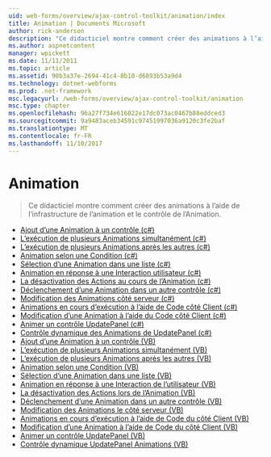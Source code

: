 ```yaml
---
uid: web-forms/overview/ajax-control-toolkit/animation/index
title: Animation | Documents Microsoft
author: rick-anderson
description: "Ce didacticiel montre comment créer des animations à l’aide de l’infrastructure de l’animation et le contrôle de l’Animation."
ms.author: aspnetcontent
manager: wpickett
ms.date: 11/11/2011
ms.topic: article
ms.assetid: 90b3a37e-2694-41c4-8b10-d6893b53a9d4
ms.technology: dotnet-webforms
ms.prod: .net-framework
msc.legacyurl: /web-forms/overview/ajax-control-toolkit/animation
msc.type: chapter
ms.openlocfilehash: 96a27f734e616022e17dc073ac0467b88eddced3
ms.sourcegitcommit: 9a9483aceb34591c97451997036a9120c3fe2baf
ms.translationtype: MT
ms.contentlocale: fr-FR
ms.lasthandoff: 11/10/2017
---
```

<a name="animation"></a>Animation
====================
> Ce didacticiel montre comment créer des animations à l’aide de l’infrastructure de l’animation et le contrôle de l’Animation.


- [Ajout d’une Animation à un contrôle (c#)](adding-animation-to-a-control-cs.md)
- [L’exécution de plusieurs Animations simultanément (c#)](executing-several-animations-at-the-same-time-cs.md)
- [L’exécution de plusieurs Animations après les autres (c#)](executing-several-animations-after-each-other-cs.md)
- [Animation selon une Condition (c#)](animation-depending-on-a-condition-cs.md)
- [Sélection d’une Animation dans une liste (c#)](picking-one-animation-out-of-a-list-cs.md)
- [Animation en réponse à une Interaction utilisateur (c#)](animating-in-response-to-user-interaction-cs.md)
- [La désactivation des Actions au cours de l’Animation (c#)](disabling-actions-during-animation-cs.md)
- [Déclenchement d’une Animation dans un autre contrôle (c#)](triggering-an-animation-in-another-control-cs.md)
- [Modification des Animations côté serveur (c#)](modifying-animations-from-the-server-side-cs.md)
- [Animations en cours d’exécution à l’aide de Code côté Client (c#)](executing-animations-using-client-side-code-cs.md)
- [Modification d’une Animation à l’aide du Code côté Client (c#)](changing-an-animation-using-client-side-code-cs.md)
- [Animer un contrôle UpdatePanel (c#)](animating-an-updatepanel-control-cs.md)
- [Contrôle dynamique des Animations de UpdatePanel (c#)](dynamically-controlling-updatepanel-animations-cs.md)
- [Ajout d’une Animation à un contrôle (VB)](adding-animation-to-a-control-vb.md)
- [L’exécution de plusieurs Animations simultanément (VB)](executing-several-animations-at-the-same-time-vb.md)
- [L’exécution de plusieurs Animations après les autres (VB)](executing-several-animations-after-each-other-vb.md)
- [Animation selon une Condition (VB)](animation-depending-on-a-condition-vb.md)
- [Sélection d’une Animation dans une liste (VB)](picking-one-animation-out-of-a-list-vb.md)
- [Animation en réponse à une Interaction de l’utilisateur (VB)](animating-in-response-to-user-interaction-vb.md)
- [La désactivation des Actions lors de l’Animation (VB)](disabling-actions-during-animation-vb.md)
- [Déclenchement d’une Animation dans un autre contrôle (VB)](triggering-an-animation-in-another-control-vb.md)
- [Modification des Animations le côté serveur (VB)](modifying-animations-from-the-server-side-vb.md)
- [Animations en cours d’exécution à l’aide de Code du côté Client (VB)](executing-animations-using-client-side-code-vb.md)
- [Modification d’une Animation à l’aide de Code du côté Client (VB)](changing-an-animation-using-client-side-code-vb.md)
- [Animer un contrôle UpdatePanel (VB)](animating-an-updatepanel-control-vb.md)
- [Contrôle dynamique UpdatePanel Animations (VB)](dynamically-controlling-updatepanel-animations-vb.md)
